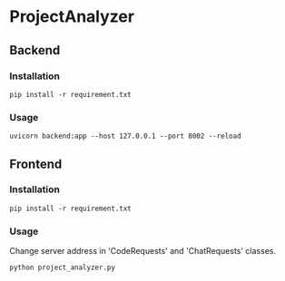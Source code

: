 # ProjectAnalyzer
## Backend
### Installation
```
pip install -r requirement.txt
```
### Usage
```
uvicorn backend:app --host 127.0.0.1 --port 8002 --reload
```
## Frontend
### Installation
```
pip install -r requirement.txt
```
### Usage
Change server address in 'CodeRequests' and 'ChatRequests' classes.
```
python project_analyzer.py
```

